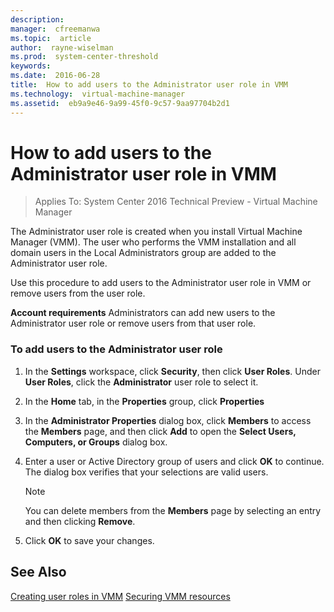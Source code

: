```yaml
---
description:  
manager:  cfreemanwa
ms.topic:  article
author:  rayne-wiselman
ms.prod:  system-center-threshold
keywords:  
ms.date:  2016-06-28
title:  How to add users to the Administrator user role in VMM
ms.technology:  virtual-machine-manager
ms.assetid:  eb9a9e46-9a99-45f0-9c57-9aa97704b2d1
---
```


# How to add users to the Administrator user role in VMM

>Applies To: System Center 2016 Technical Preview - Virtual Machine Manager

The Administrator user role is created when you install Virtual Machine Manager (VMM). The user who performs the VMM installation and all domain users in the Local Administrators group are added to the Administrator user role.

Use this procedure to add users to the Administrator user role in VMM or remove users from the user role.

**Account requirements** Administrators can add new users to the Administrator user role or remove users from that user role.

### To add users to the Administrator user role

1.  In the **Settings** workspace, click **Security**, then click **User Roles**. Under **User Roles**, click the **Administrator** user role to select it.

2.  In the **Home** tab, in the **Properties** group, click **Properties**

3.  In the **Administrator Properties** dialog box, click **Members** to access the **Members** page, and then click **Add** to open the **Select Users, Computers, or Groups** dialog box.

4.  Enter a user or Active Directory group of users and click **OK** to continue. The dialog box verifies that your selections are valid users.

    > [!NOTE]
    > You can delete members from the **Members** page by selecting an entry and then clicking **Remove**.

5.  Click **OK** to save your changes.

## See Also
[Creating user roles in VMM](Creating-user-roles-in-VMM.md)
[Securing VMM resources](Securing-VMM-resources.md)



